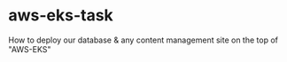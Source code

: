 # aws-eks-task
How to deploy our database &amp; any content management site on the top of "AWS-EKS"
